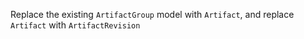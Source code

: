 Replace the existing `ArtifactGroup` model with `Artifact`, and replace `Artifact` with `ArtifactRevision`
